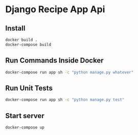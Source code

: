 # Django Recipe App Api

## Install

```bash
docker build .
docker-compose build
```

## Run Commands Inside Docker

```bash
docker-compose run app sh -c "python manage.py whatever"
```

## Run Unit Tests

```bash
docker-compose run app sh -c "python manage.py test"
```

## Start server

```bash
docker-compose up
```
